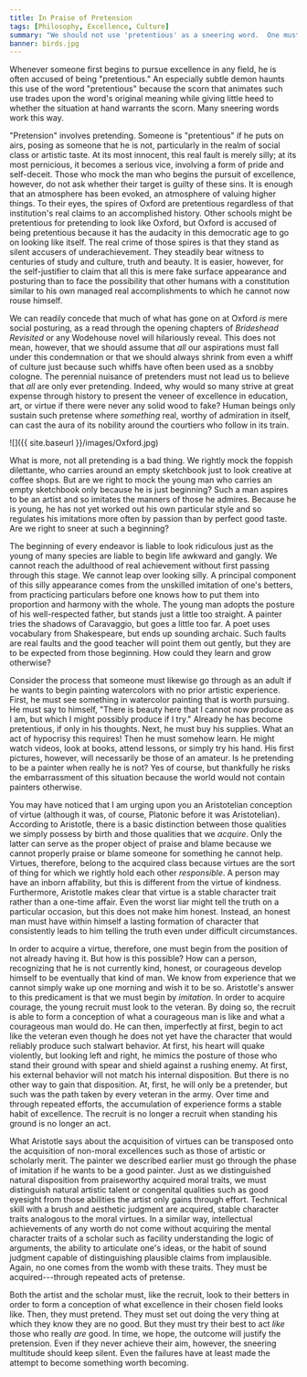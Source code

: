 ```yaml
---
title: In Praise of Pretension
tags: [Philosophy, Excellence, Culture]
summary: "We should not use 'pretentious' as a sneering word.  One must, after all, pretend to be something before becoming it.  That's how aspiration works."
banner: birds.jpg
---
```


Whenever someone first begins to pursue excellence in any field, he is often accused of being "pretentious."  An especially subtle demon haunts this use of the word "pretentious" because the scorn that animates such use trades upon the word's original meaning while giving little heed to whether the situation at hand warrants the scorn.  Many sneering words work this way.

"Pretension" involves pretending.  Someone is "pretentious" if he puts on airs, posing as someone that he is not, particularly in the realm of social class or artistic taste.  At its most innocent, this real fault is merely silly; at its most pernicious, it becomes a serious vice, involving a form of pride and self-deceit.  Those who mock the man who begins the pursuit of excellence, however, do not ask whether their target is guilty of these sins.  It is enough that an atmosphere has been evoked, an atmosphere of valuing higher things.  To their eyes, the spires of Oxford are pretentious regardless of that institution's real claims to an accomplished history.  Other schools might be pretentious for pretending to look like Oxford, but Oxford is accused of being pretentious because it has the audacity in this democratic age to go on looking like itself.  The real crime of those spires is that they stand as silent accusers of underachievement.  They steadily bear witness to centuries of study and culture, truth and beauty.  It is easier, however, for the self-justifier to claim that all this is mere fake surface appearance and posturing than to face the possibility that other humans with a constitution similar to his own managed real accomplishments to which he cannot now rouse himself.<!--more-->

We can readily concede that much of what has gone on at Oxford *is* mere social posturing, as a read through the opening chapters of *Brideshead Revisited* or any Wodehouse novel will hilariously reveal.  This does not mean, however, that we should assume that *all* our aspirations must fall under this condemnation or that we should always shrink from even a whiff of culture just because such whiffs have often been used as a snobby cologne.  The perennial nuisance of pretenders must not lead us to believe that *all* are only ever pretending.  Indeed, why would so many strive at great expense through history to present the veneer of excellence in education, art, or virtue if there were never any solid wood to fake?  Human beings only sustain such pretense where *something* real, worthy of admiration in itself, can cast the aura of its nobility around the courtiers who follow in its train.

![]({{ site.baseurl }}/images/Oxford.jpg)

What is more, not all pretending is a bad thing.  We rightly mock the foppish dilettante, who carries around an empty sketchbook just to look creative at coffee shops. But are we right to mock the young man who carries an empty sketchbook only because he is just beginning? Such a man aspires to be an artist and so imitates the manners of those he admires.  Because he is young, he has not yet worked out his own particular style and so regulates his imitations more often by passion than by perfect good taste.  Are we right to sneer at such a beginning?

The beginning of every endeavor is liable to look ridiculous just as the young of many species are liable to begin life awkward and gangly.  We cannot reach the adulthood of real achievement without first passing through this stage.  We cannot leap over looking silly.  A principal component of this silly appearance comes from the unskilled imitation of one's betters, from practicing particulars before one knows how to put them into proportion and harmony with the whole.  The young man adopts the posture of his well-respected father, but stands just a little too straight.  A painter tries the shadows of Caravaggio, but goes a little too far.  A poet uses vocabulary from Shakespeare, but ends up sounding archaic.  Such faults are real faults and the good teacher will point them out gently, but they are to be expected from those beginning.  How could they learn and grow otherwise?

Consider the process that someone must likewise go through as an adult if he wants to begin painting watercolors with no prior artistic experience.  First, he must see something in watercolor painting that is worth pursuing.  He must say to himself, "There is beauty here that I cannot now produce as I am, but which I might possibly produce if I try."  Already he has become pretentious, if only in his thoughts.  Next, he must buy his supplies.  What an act of hypocrisy this requires!  Then he must somehow learn.  He might watch videos, look at books, attend lessons, or simply try his hand.  His first pictures, however, will necessarily be those of an amateur.  Is he pretending to be a painter when really he is not?  Yes of course, but thankfully he risks the embarrassment of this situation because the world would not contain painters otherwise.

You may have noticed that I am urging upon you an Aristotelian conception of virtue (although it was, of course, Platonic before it was Aristotelian).  According to Aristotle, there is a basic distinction between those qualities we simply possess by birth and those qualities that we *acquire*.  Only the latter can serve as the proper object of praise and blame because we cannot properly praise or blame someone for something he cannot help.  Virtues, therefore, belong to the acquired class because virtues are the sort of thing for which we rightly hold each other *responsible*.  A person may have an inborn affability, but this is different from the virtue of kindness.  Furthermore, Aristotle makes clear that virtue is a stable character trait rather than a one-time affair.  Even the worst liar might tell the truth on a particular occasion, but this does not make him honest.  Instead, an honest man must have within himself a lasting formation of character that consistently leads to him telling the truth even under difficult circumstances.

In order to acquire a virtue, therefore, one must begin from the position of not already having it.  But how is this possible?  How can a person, recognizing that he is not currently kind, honest, or courageous develop himself to be eventually that kind of man.  We know from experience that we cannot simply wake up one morning and wish it to be so.  Aristotle's answer to this predicament is that we must begin by *imitation*.  In order to acquire courage, the young recruit must look to the veteran.  By doing so, the recruit is able to form a conception of what a courageous man is like and what a courageous man would do.  He can then, imperfectly at first, begin to act like the veteran even though he does not yet have the character that would reliably produce such stalwart behavior.  At first, his heart will quake violently, but looking left and right, he mimics the posture of those who stand their ground with spear and shield against a rushing enemy.  At first, his external behavior will not match his internal disposition.  But there is no other way to gain that disposition.  At, first, he will only be a pretender, but such was the path taken by every veteran in the army.  Over time and through repeated efforts, the accumulation of experience forms a stable habit of excellence.  The recruit is no longer a recruit when standing his ground is no longer an act.

What Aristotle says about the acquisition of virtues can be transposed onto the acquisition of non-moral excellences such as those of artistic or scholarly merit.  The painter we described earlier must go through the phase of imitation if he wants to be a good painter.  Just as we distinguished natural disposition from praiseworthy acquired moral traits, we must distinguish natural artistic talent or congenital qualities such as good eyesight from those abilities the artist only gains through effort.  Technical skill with a brush and aesthetic judgment are acquired, stable character traits analogous to the moral virtues.  In a similar way, intellectual achievements of any worth do not come without acquiring the mental character traits of a scholar such as facility understanding the logic of arguments, the ability to articulate one's ideas, or the habit of sound judgment capable of distinguishing plausible claims from implausible.  Again, no one comes from the womb with these traits.  They must be acquired---through repeated acts of pretense.

Both the artist and the scholar must, like the recruit, look to their betters in order to form a conception of what excellence in their chosen field looks like.  Then, they must pretend.  They must set out doing the very thing at which they know they are no good.  But they must try their best to act *like* those who really *are* good.  In time, we hope, the outcome will justify the pretension.  Even if they never achieve their aim, however, the sneering multitude should keep silent.  Even the failures have at least made the attempt to become something worth becoming.



